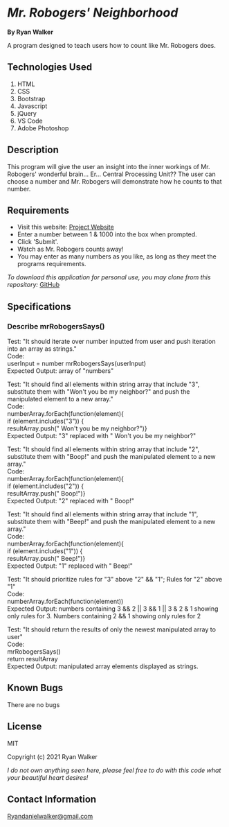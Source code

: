 # _Mr. Robogers' Neighborhood_


**By Ryan Walker**

A program designed to teach users how to count like Mr. Robogers does. 

## Technologies Used

1. HTML
2. CSS
3. Bootstrap
4. Javascript
5. jQuery
6. VS Code
7. Adobe Photoshop

## Description

This program will give the user an insight into the inner workings of Mr. Robogers' wonderful brain... Er... Central Processing Unit?? The user can choose a number and Mr. Robogers will demonstrate how he counts to that number. 

## Requirements

* Visit this website: [Project Website](https://ryandanielwalker.github.io/Friday_3)
* Enter a number between 1 & 1000 into the box when prompted.
* Click 'Submit'.
* Watch as Mr. Robogers counts away!
* You may enter as many numbers as you like, as long as they meet the programs requirements.  

*To download this application for personal use, you may clone from this repository:* [GitHub](https://github.com/RyanDanielWalker/Friday_3)

## Specifications
### Describe mrRobogersSays()
Test: "It should iterate over number inputted from user and push iteration into an array as strings."\
Code:\
userInput = number
mrRobogersSays(userInput)\
Expected Output: array of "numbers" 

Test: "It should find all elements within string array that include "3", substitute them with "Won't you be my neighbor?" and push the manipulated element to a new array."\
Code:\
numberArray.forEach(function(element){\
    if (element.includes("3")) {\
      resultArray.push(" Won't you be my neighbor?")}\
Expected Output: "3" replaced with " Won't you be my neighbor?"

Test: "It should find all elements within string array that include "2", substitute them with "Boop!" and push the manipulated element to a new array."\
Code:\
numberArray.forEach(function(element){\
    if (element.includes("2")) {\
      resultArray.push(" Boop!")}\
Expected Output: "2" replaced with " Boop!"

Test: "It should find all elements within string array that include "1", substitute them with "Beep!" and push the manipulated element to a new array."\
Code:\
numberArray.forEach(function(element){\
    if (element.includes("1")) {\
      resultArray.push(" Beep!")}\
Expected Output: "1" replaced with " Beep!"

Test: "It should prioritize rules for "3" above "2" && "1"; Rules for "2" above "1" \
Code:\
numberArray.forEach(function(element))\
Expected Output: numbers containing 3 && 2 || 3 && 1 || 3 & 2 & 1 showing only rules for 3. Numbers containing 2 && 1 showing only rules for 2

Test: "It should return the results of only the newest manipulated array to user"\
Code:  
mrRobogersSays()\
return resultArray\
Expected Output: manipulated array elements displayed as strings.


## Known Bugs

There are no bugs 

## License 
MIT 

Copyright (c) 2021 Ryan Walker

*I do not own anything seen here, please feel free to do with this code what your beautiful heart desires!*

## Contact Information
[Ryandanielwalker@gmail.com](mailto:ryandanielwalker@gmail.com)




